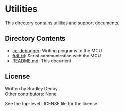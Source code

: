 # Utilities

This directory contains utilities and support documents.

## Directory Contents

* [cc-debugger](cc-debugger/README.md): Writing programs to the MCU
* [ftdi-ttl](ftdi-ttl/README.md): Serial communication with the MCU
* [README.md](README.md): This document

## License

Written by Bradley Denby  
Other contributors: None

See the top-level LICENSE file for the license.
